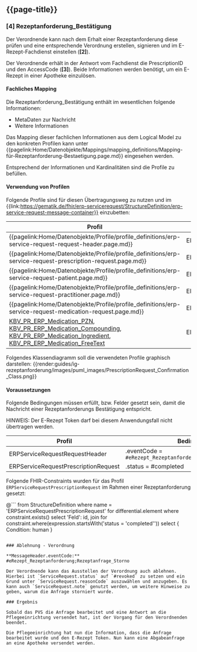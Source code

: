 ## {{page-title}}

### [4] Rezeptanforderung_Bestätigung

Der Verordnende kann nach dem Erhalt einer Rezeptanforderung diese prüfen und eine entsprechende Verordnung erstellen, signieren und im E-Rezept-Fachdienst einstellen (**[2]**).

Der Verordnende erhält in der Antwort vom Fachdienst die PrescriptionID und den AccessCode (**[3]**). Beide Informationen werden benötigt, um ein E-Rezept in einer Apotheke einzulösen.

#### Fachliches Mapping
Die Rezeptanforderung_Bestätigung enthält im wesentlichen folgende Informationen:
* MetaDaten zur Nachricht
* Weitere Informationen

Das Mapping dieser fachlichen Informationen aus dem Logical Model zu den konkreten Profilen kann unter {{pagelink:Home/Datenobjekte/Mappings/mapping_definitions/Mapping-für-Rezeptanforderung-Bestaetigung.page.md}} eingesehen werden.

Entsprechend der Informationen und Kardinalitäten sind die Profile zu befüllen.

#### Verwendung von Profilen

Folgende Profile sind für diesen Übertragungsweg zu nutzen und im {{link:https://gematik.de/fhir/erp-servicerequest/StructureDefinition/erp-service-request-message-container}} einzubetten:

|Profil|Referenziert in|Optional|
|---|---|---|
|{{pagelink:Home/Datenobjekte/Profile/profile_definitions/erp-service-request-request-header.page.md}}|ERPServiceRequestMessageContainer.entry[0]||
|{{pagelink:Home/Datenobjekte/Profile/profile_definitions/erp-service-request-prescription-request.page.md}}|ERPServiceRequestRequestHeader.focus||
|{{pagelink:Home/Datenobjekte/Profile/profile_definitions/erp-service-request-patient.page.md}}|ERPServiceRequestPrescriptionRequest.subject||
|{{pagelink:Home/Datenobjekte/Profile/profile_definitions/erp-service-request-practitioner.page.md}}|ERPServiceRequestPrescriptionRequest.performer||
|{{pagelink:Home/Datenobjekte/Profile/profile_definitions/erp-service-request-medication-request.page.md}}|ERPServiceRequestPrescriptionRequest.basedOn||
|[KBV_PR_ERP_Medication_PZN](https://simplifier.net/erezept/kbvprerpmedicationpzn), [KBV_PR_ERP_Medication_Compounding](https://simplifier.net/erezept/kbvprerpmedicationcompounding), [KBV_PR_ERP_Medication_Ingredient](https://simplifier.net/erezept/kbvprerpmedicationingredient), [KBV_PR_ERP_Medication_FreeText](https://simplifier.net/erezept/kbvprerpmedicationfreetext)|ERPServiceRequestMedicationRequest.medication[x]||

Folgendes Klassendiagramm soll die verwendeten Profile graphisch darstellen:
{{render:guides/ig-rezeptanforderung/images/puml_images/PrescriptionRequest_Confirmation_Class.png}}

#### Voraussetzungen

Folgende Bedingungen müssen erfüllt, bzw. Felder gesetzt sein, damit die Nachricht einer Rezeptanforderungs Bestätigung entspricht.

HINWEIS: Der E-Rezept Token darf bei diesem Anwendungsfall nicht übertragen werden.

|Profil|Bedingung|
|---|---|
|ERPServiceRequestRequestHeader|.eventCode = `#eRezept_Rezeptanforderung;Rezeptbestaetigung`|
|ERPServiceRequestPrescriptionRequest|.status = #completed|

Folgende FHIR-Constraints wurden für das Profil `ERPServiceRequestPrescriptionRequest` im Rahmen einer Rezeptanforderung gesetzt:

@```
from
	StructureDefinition
where
	name = 'ERPServiceRequestPrescriptionRequest'
for differential.element where constraint.exists()
select
    'Feld': id,
    join for constraint.where(expression.startsWith('status = \'completed\'')) select { Condition: human }
```

### Ablehnung - Verordnung

**MessageHeader.eventCode:** #eRezept_Rezeptanforderung;Rezeptanfrage_Storno

Der Verordnende kann das Ausstellen der Verordnung auch ablehnen. Hierbei ist `ServiceRequest.status` auf `#revoked` zu setzen und ein Grund unter `ServiceRequest.reasonCode` auszuwählen und anzugeben. Es kann auch `ServiceRequest.note` genutzt werden, um weitere Hinweise zu geben, warum die Anfrage storniert wurde.

### Ergebnis

Sobald das PVS die Anfrage bearbeitet und eine Antwort an die Pflegeeinrichtung versendet hat, ist der Vorgang für den Verordnenden beendet.

Die Pflegeeinrichtung hat nun die Information, dass die Anfrage bearbeitet wurde und den E-Rezept Token. Nun kann eine Abgabeanfrage an eine Apotheke versendet werden.
